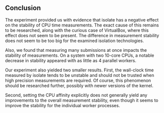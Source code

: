## Conclusion

The experiment provided us with evidence that isolate has a negative effect on 
the stability of CPU time measurements. The exact cause of this remains to be 
researched, along with the curious case of VirtualBox, where this effect does 
not seem to be present. The difference in measurement stability does not seem to 
be too big for the examined isolation technologies.

Also, we found that measuring many submissions at once impacts the stability of 
measurements. On a system with two 10-core CPUs, a notable decrease in stability 
appeared with as little as 4 parallel workers.

Our experiment also yielded two smaller results. First, the wall-clock time 
measured by isolate tends to be unstable and should not be trusted when high 
precision measurements are required. Of course, this phenomenon should be 
researched further, possibly with newer versions of the kernel.

Second, setting the CPU affinity explicitly does not generally yield any 
improvements to the overall measurement stability, even though it seems to 
improve the stability for the individual worker processes.
